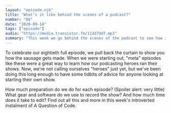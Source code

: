 ```yaml
---
layout: "episode.njk"
title: "What’s it like behind the scenes of a podcast?"
number: "80"
date: "2020-09-14"
tags: ["episode"]
audio: "https://media.transistor.fm/113d79d7.mp3"
summary: "This week we go behind the scenes of the podcast to see how it’s made!"
---
```


To celebrate our eightieth full episode, we pull back the curtain to show you how the sausage gets made. When we were starting out, "meta" episodes like these were a great way to learn how our podcasting heroes ran their shows. Now, we're not calling ourselves "heroes" just yet, but we've been doing this long enough to have some tidbits of advice for anyone looking at starting their own show.

How much preparation do we do for each episode? (Spoiler alert: very little) What gear and software do we use to record the show? And how much time does it take to edit? Find out all this and more in this week's introverted instalment of A Question of Code.